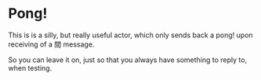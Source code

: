 # Pong!

This is is a silly, but really useful actor, which only sends back a pong!
upon receiving of a 間 message.

So you can leave it on, just so that you always have something
to reply to, when testing.
